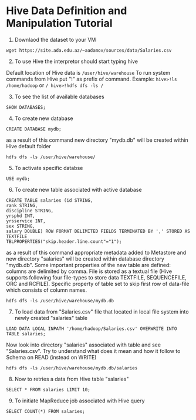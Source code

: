 # Hive Data Definition and Manipulation Tutorial
1. Downlaod the dataset to your VM
```
wget https://site.ada.edu.az/~aadamov/sources/data/Salaries.csv
```
2. To use Hive the interpretor should start typing hive
 
Default location of Hive data is `/user/hive/warehouse`
To run system commands from Hive put "!" as prefix of command. Example: `hive>!ls /home/hadoop` or `/ hive>!hdfs dfs -ls /`

3. To see the list of available databases
```
SHOW DATABASES;
```
4. To create new database
```
CREATE DATABASE mydb;
```
as a result of this command new directory "mydb.db" will be created within Hive default folder
```
hdfs dfs -ls /user/hive/warehouse/
```
5. To activate specific databse
```
USE mydb;
```
6. To create new table associated with active database
```
CREATE TABLE salaries (id STRING,
rank STRING,
discipline STRING,
yrsphd INT, 
yrsservice INT,
sex STRING,
salary DOUBLE) ROW FORMAT DELIMITED FIELDS TERMINATED BY ',' STORED AS TEXTFILE 
TBLPROPERTIES("skip.header.line.count"="1");
```
as a result of this command appropriate metadata added to Metastore and new directory "salaries" will be created within database directory "mydb.db". Some important properties of the new table are defined: columns are delimited by comma. File is stored as a textual file (Hive supports following four file-types to store data TEXTFILE, SEQUENCEFILE, ORC and RCFILE). Specific property of table set to skip first row of data-file which consists of column names.
```
hdfs dfs -ls /user/hive/warehouse/mydb.db
```
7. To load data from "Salaries.csv" file that located in local file system into newly created "salaries" table
```
LOAD DATA LOCAL INPATH '/home/hadoop/Salaries.csv' OVERWRITE INTO TABLE salaries;
```
Now look into directory "salaries" associated with table and see "Salaries.csv". Try to understand what does it mean and how it follow to Schema on READ (instead on WRITE)
```
hdfs dfs -ls /user/hive/warehouse/mydb.db/salaries
```
8. Now to retries a data from Hive table "salaries"
```
SELECT * FROM salaries LIMIT 10;
```
9. To initiate MapReduce job associated with Hive query 
```
SELECT COUNT(*) FROM salaries;
```

